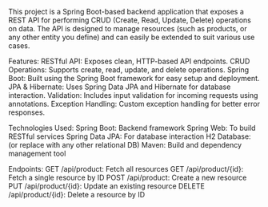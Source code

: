This project is a Spring Boot-based backend application that exposes a REST API 
for performing CRUD (Create, Read, Update, Delete) operations on data. 
The API is designed to manage resources (such as products, or any other entity you define) 
and can easily be extended to suit various use cases.

Features:
RESTful API: Exposes clean, HTTP-based API endpoints.
CRUD Operations: Supports create, read, update, and delete operations.
Spring Boot: Built using the Spring Boot framework for easy setup and deployment.
JPA & Hibernate: Uses Spring Data JPA and Hibernate for database interaction.
Validation: Includes input validation for incoming requests using annotations.
Exception Handling: Custom exception handling for better error responses.


Technologies Used:
Spring Boot: Backend framework
Spring Web: To build RESTful services
Spring Data JPA: For database interaction
H2 Database: (or replace with any other relational DB)
Maven: Build and dependency management tool


Endpoints:
GET /api/product: Fetch all resources
GET /api/product/{id}: Fetch a single resource by ID
POST /api/product: Create a new resource
PUT /api/product/{id}: Update an existing resource
DELETE /api/product/{id}: Delete a resource by ID
